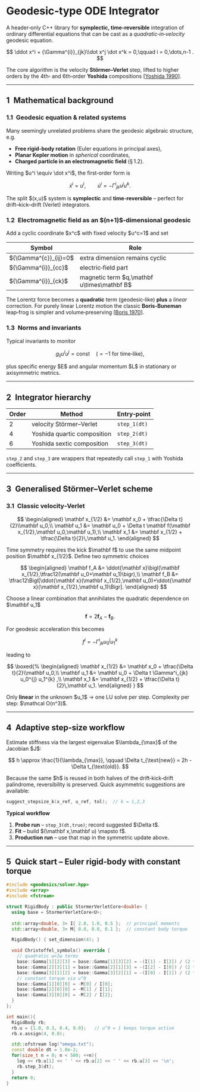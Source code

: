 ﻿# Geodesic‑type ODE Integrator

A header‑only C++ library for **symplectic, time‑reversible** integration of ordinary differential equations that can be cast as a *quadratic‑in‑velocity* geodesic equation.

$$
\ddot x^i + {\Gamma^{i}}_{jk}\\dot x^j \dot x^k = 0,\qquad i = 0,\dots,n-1 .
$$

The core algorithm is the velocity **Störmer–Verlet** step, lifted to higher orders by the 4th‑ and 6th‑order **Yoshida** compositions [[Yoshida 1990](https://doi.org/10.1016/0375-9601\(90\)90092-3)].

---

## 1 Mathematical background

### 1.1 Geodesic equation & related systems

Many seemingly unrelated problems share the geodesic algebraic structure, e.g.

- **Free rigid‑body rotation** (Euler equations in principal axes),
- **Planar Kepler motion** in *spherical* coordinates,
- **Charged particle in an electromagnetic field** (§ 1.2).

Writing \$u^i \equiv \dot x^i\$, the first‑order form is

$$
\dot x^i = u^i, \qquad \dot u^i = -{\Gamma^{i}}_{jk}u^j u^k.
$$

The split \$(x,u)\$ system is **symplectic** and **time‑reversible** – perfect for drift–kick–drift (Verlet) integrators.

### 1.2 Electromagnetic field as an \$(n+1)\$‑dimensional geodesic

Add a cyclic coordinate \$x^c\$ with fixed velocity \$u^c=1\$ and set

| Symbol                  | Role                                         |
| ----------------------- | -------------------------------------------- |
| \${\Gamma^{c}}_{ij}=0\$ | extra dimension remains cyclic               |
| \${\Gamma^{i}}_{cc}\$   | electric‑field part                          |
| \${\Gamma^{i}}_{ck}\$   | magnetic term \$q,\mathbf u\times\mathbf B\$ |

The Lorentz force becomes a **quadratic** term (geodesic‑like) **plus** a *linear* correction. For purely linear Lorentz motion the classic **Boris‑Buneman** leap‑frog is simpler and volume‑preserving [[Boris 1970](https://ntrs.nasa.gov/citations/19710026052)].

### 1.3 Norms and invariants

Typical invariants to monitor

$$
 g_{ij}u^i u^j = \text{const}\quad(=-1 \text{ for time‑like}),
$$

plus specific energy \$E\$ and angular momentum \$L\$ in stationary or axisymmetric metrics.

---

## 2 Integrator hierarchy

| Order | Method                      | Entry‑point  |
| ----- | --------------------------- | ------------ |
| 2     | velocity Störmer–Verlet     | `step_1(dt)` |
| 4     | Yoshida quartic composition | `step_2(dt)` |
| 6     | Yoshida sextic composition  | `step_3(dt)` |

`step_2` and `step_3` are wrappers that repeatedly call `step_1` with Yoshida coefficients.

---

## 3 Generalised Störmer–Verlet scheme

### 3.1 Classic velocity‑Verlet

$$
\begin{aligned}
\mathbf x_{1/2} &= \mathbf x_0 + \tfrac{\Delta t}{2}\\mathbf u_0,\\
\mathbf u_1 &= \mathbf u_0 + \Delta t \mathbf f(\mathbf x_{1/2},\mathbf u_0,\mathbf u_1),\\
\mathbf x_1 &= \mathbf x_{1/2} + \tfrac{\Delta t}{2}\,\mathbf u_1.
\end{aligned}
$$

Time symmetry requires the kick \$\mathbf f\$ to use the same midpoint position \$\mathbf x\_{1/2}\$. Define two symmetric choices

$$
\begin{aligned}
\mathbf f_A &= \ddot{\mathbf x}\bigl(\mathbf x_{1/2},\tfrac12(\mathbf u_0+\mathbf u_1)\bigr),\\
\mathbf f_B &= \tfrac12\Bigl[\ddot{\mathbf x}(\mathbf x_{1/2},\mathbf u_0)+\ddot{\mathbf x}(\mathbf x_{1/2},\mathbf u_1)\Bigr].
\end{aligned}
$$

Choose a linear combination that annihilates the quadratic dependence on \$\mathbf u\_1\$

$$
 \mathbf f = 2\mathbf f_A - \mathbf f_B.
$$

For geodesic acceleration this becomes

$$
f^i = -{\Gamma^{i}}_{jk} u_0^{j} u_1^{k}
$$

leading to

$$
\boxed{%
\begin{aligned}
\mathbf x_{1/2} &= \mathbf x_0 + \tfrac{\Delta t}{2}\\mathbf u_0,\\
\mathbf u_1 &= \mathbf u_0 + \Delta t \Gamma^i_{jk} u_0^{j} u_1^{k} ,\\
\mathbf x_1 &= \mathbf x_{1/2} + \tfrac{\Delta t}{2}\,\mathbf u_1.
\end{aligned}
}
$$

Only **linear** in the unknown \$u\_1\$ → one LU solve per step. Complexity per step: \$\mathcal O(n^3)\$.

---

## 4 Adaptive step‑size workflow

Estimate stiffness via the largest eigenvalue \$\lambda\_{\max}\$ of the Jacobian \$J\$:

$$
h \approx \frac{1}{\lambda_{\max}}, \qquad \Delta t_{\text{new}} = 2h - \Delta t_{\text{old}}.
$$

Because the same \$h\$ is reused in both halves of the drift‑kick‑drift palindrome, reversibility is preserved. Quick asymmetric suggestions are available:

```cpp
suggest_stepsize_k(x_ref, u_ref, tol);  // k = 1,2,3
```

**Typical workflow**

1. **Probe run** – `step_3(dt,true)`; record suggested \$\Delta t\$.
2. **Fit** – build \$(\mathbf x,\mathbf u) \mapsto f\$.
3. **Production run** – use that map in the symmetric update above.

---

## 5 Quick start – Euler rigid‑body with constant torque

```cpp
#include <geodesics/solver.hpp>
#include <array>
#include <fstream>

struct RigidBody : public StormerVerletCore<double> {
  using base = StormerVerletCore<U>;
  
  std::array<double, 3> I{ 2.0, 1.0, 0.5 };  // principal moments
  std::array<double, 3> M{ 0.0, 0.0, 0.1 };  // constant body torque

  RigidBody() { set_dimension(4); }

  void Christoffel_symbols() override {
    // quadratic ω×Iω terms
    base::Gamma[1][2][3] = base::Gamma[1][3][2] = -(I[1] - I[2]) / (2 * I[0]);
    base::Gamma[2][3][1] = base::Gamma[2][1][3] = -(I[2] - I[0]) / (2 * I[1]);
    base::Gamma[3][1][2] = base::Gamma[3][2][1] = -(I[0] - I[1]) / (2 * I[2]);
    // constant torque via u^0
    base::Gamma[1][0][0] = -M[0] / I[0];
    base::Gamma[2][0][0] = -M[1] / I[1];
    base::Gamma[3][0][0] = -M[2] / I[2];
  }
};

int main(){
  RigidBody rb;
  rb.u = {1.0, 0.3, 0.4, 9.0};   // u^0 = 1 keeps torque active
  rb.x.assign(4, 0.0);

  std::ofstream log("omega.txt");
  const double dt = 1.0e-2;
  for(size_t n = 0; n < 500; ++n){
    log << rb.u[1] << ' ' << rb.u[2] << ' ' << rb.u[3] << '\n';
    rb.step_3(dt);
  }
  return 0;
}
```

